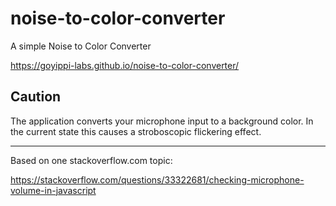 # noise-to-color-converter
A simple Noise to Color Converter

https://goyippi-labs.github.io/noise-to-color-converter/

## Caution
The application converts your microphone input to a background color.
In the current state this causes a stroboscopic flickering effect.

---

Based on one stackoverflow.com topic:

https://stackoverflow.com/questions/33322681/checking-microphone-volume-in-javascript
